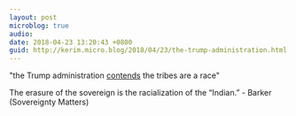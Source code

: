 ```yaml
---
layout: post
microblog: true
audio: 
date: 2018-04-23 13:20:43 +0800
guid: http://kerim.micro.blog/2018/04/23/the-trump-administration.html
---
```

"the Trump administration [contends]([www.politico.com/story/201...](https://www.politico.com/story/2018/04/22/trump-native-americans-historical-standing-492794)
) the tribes are a race"

The erasure of the sovereign is the racialization of the “Indian.” - Barker (Sovereignty Matters)
